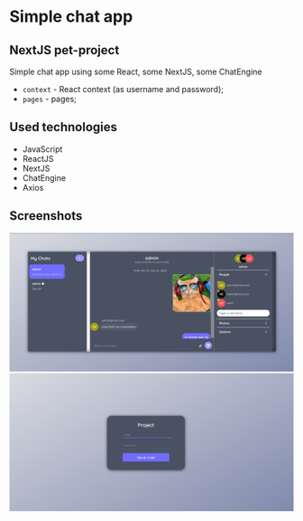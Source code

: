 # Simple chat app

## NextJS pet-project

Simple chat app using some React, some NextJS, some ChatEngine

- <code>context</code> - React context (as username and password);
- <code>pages</code> - pages;

## Used technologies

- JavaScript
- ReactJS
- NextJS
- ChatEngine
- Axios

## Screenshots

![alt text](public/screens/1.png) 
![alt text](public/screens/2.png)